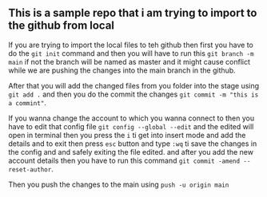 ## This is a sample repo that i am trying to import to the github from local 

If you are trying to import the local files to teh github then first you have to do the `git init` command 
and then you will have to run this `git branch -m main` if not the branch will be named as master and it might cause conflict while we are pushing the changes into the main branch in the github.

After that you will add the changed files from you folder into the stage using `git add .` and then you do the commit the changes 
`git commit -m "this is a commint"`.

If you wanna change the account to which you wanna connect to then you have to edit that config file 
`git config --global --edit` and the edited will open in terminal then you press the `i` ti get into insert mode and add the details and to exit then press `esc` button and type `:wq` ti save the changes in the config and and safely exiting the file edited.
and after you add the new account details then you have to run this command `git commit -amend --reset-author`.


Then you push the changes to the main using `push -u origin main`

